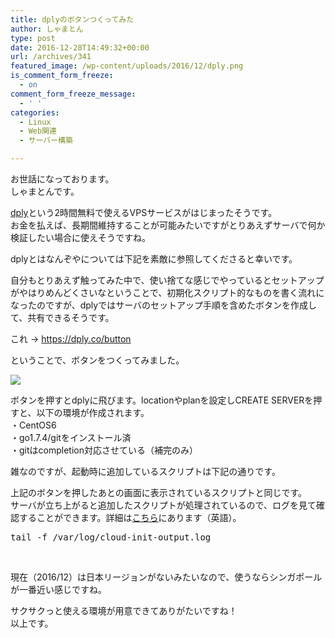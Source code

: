 ```yaml
---
title: dplyのボタンつくってみた
author: しゃまとん
type: post
date: 2016-12-28T14:49:32+00:00
url: /archives/341
featured_image: /wp-content/uploads/2016/12/dply.png
is_comment_form_freeze:
  - on
comment_form_freeze_message:
  - ' '
categories:
  - Linux
  - Web関連
  - サーバー構築

---
```

お世話になっております。  
しゃまとんです。

[dply][1]という2時間無料で使えるVPSサービスがはじまったそうです。  
お金を払えば、長期間維持することが可能みたいですがとりあえずサーバで何か検証したい場合に使えそうですね。

dplyとはなんぞやについては下記を素敵に参照してくださると幸いです。



自分もとりあえず触ってみた中で、使い捨てな感じでやっているとセットアップがやはりめんどくさいなということで、初期化スクリプト的なものを書く流れになったのですが、dplyではサーバのセットアップ手順を含めたボタンを作成して、共有できるそうです。

これ → [https://dply.co/button  
][2] 

ということで、ボタンをつくってみました。

[![][3]][4]

ボタンを押すとdplyに飛びます。locationやplanを設定しCREATE SERVERを押すと、以下の環境が作成されます。  
・CentOS6  
・go1.7.4/gitをインストール済  
・gitはcompletion対応させている（補完のみ）

雑なのですが、起動時に追加しているスクリプトは下記の通りです。



上記のボタンを押したあとの画面に表示されているスクリプトと同じです。  
サーバが立ち上がると追加したスクリプトが処理されているので、ログを見て確認することができます。詳細は[こちら][5]にあります（英語）。

<pre class="lang:sh decode:true">tail -f /var/log/cloud-init-output.log</pre>

&nbsp;

現在（2016/12）は日本リージョンがないみたいなので、使うならシンガポールが一番近い感じですね。

サクサクっと使える環境が用意できてありがたいですね！  
以上です。

 [1]: https://dply.co
 [2]: https://dply.co/button
 [3]: https://dply.co/b.svg
 [4]: https://dply.co/b/GuQRnugy
 [5]: https://dply.co/help/cloud-init
